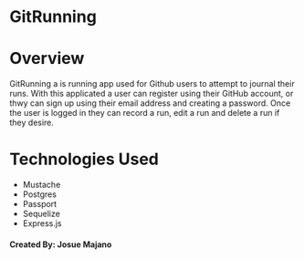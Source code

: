 # GitRunning


# Overview
GitRunning a is running app used for Github users to attempt to journal their runs. With this applicated a user can register using their GitHub account, or thwy can sign up using their email address and creating a password. Once the user is logged in they can record a run, edit a run and delete a run if they desire.

# Technologies Used
* Mustache
* Postgres
* Passport
* Sequelize
* Express.js

#### Created By: Josue Majano
